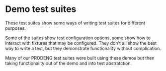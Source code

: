 # Demo test suites

These test suites show some ways of writing test suites for different purposes.

Some of the suites show test configuration options, some show how to interact
with fixtures that may be configured.  They don't all show the best way to
write a test, but they demonstrate functionality without complication.

Many of our PRODENG test suites were built using these demos but then taking
functionality out of the demo and into test abstratction.
